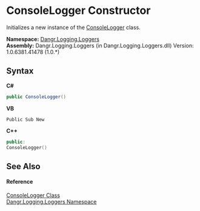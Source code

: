# ConsoleLogger Constructor 
 

Initializes a new instance of the <a href="T_Dangr_Logging_Loggers_ConsoleLogger">ConsoleLogger</a> class.

**Namespace:**&nbsp;<a href="N_Dangr_Logging_Loggers">Dangr.Logging.Loggers</a><br />**Assembly:**&nbsp;Dangr.Logging.Loggers (in Dangr.Logging.Loggers.dll) Version: 1.0.6381.41478 (1.0.*)

## Syntax

**C#**<br />
``` C#
public ConsoleLogger()
```

**VB**<br />
``` VB
Public Sub New
```

**C++**<br />
``` C++
public:
ConsoleLogger()
```


## See Also


#### Reference
<a href="T_Dangr_Logging_Loggers_ConsoleLogger">ConsoleLogger Class</a><br /><a href="N_Dangr_Logging_Loggers">Dangr.Logging.Loggers Namespace</a><br />
